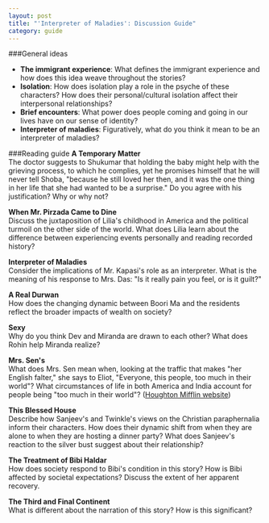 ```yaml
---
layout: post
title: "'Interpreter of Maladies': Discussion Guide"
category: guide
---
```


###General ideas
* **The immigrant experience**: What defines the immigrant experience and how does this idea weave throughout the stories?
* **Isolation**: How does isolation play a role in the psyche of these characters? How does their personal/cultural isolation affect their interpersonal relationships?
* **Brief encounters**: What power does people coming and going in our lives have on our sense of identity?
* **Interpreter of maladies**: Figuratively, what do you think it mean to be an interpreter of maladies?

###Reading guide
**A Temporary Matter**  
The doctor suggests to Shukumar that holding the baby might help with the grieving process, to which he complies, yet he promises himself that he will never tell Shoba, "because he still loved her then, and it was the one thing in her life that she had wanted to be a surprise." Do you agree with his justification? Why or why not?

**When Mr. Pirzada Came to Dine**  
Discuss the juxtaposition of Lilia's childhood in America and the political turmoil on the other side of the world. What does Lilia learn about the difference between experiencing events personally and reading recorded history?

**Interpreter of Maladies**  
Consider the implications of Mr. Kapasi's role as an interpreter. What is the meaning of his response to Mrs. Das: "Is it really pain you feel, or is it guilt?"

**A Real Durwan**  
How does the changing dynamic between Boori Ma and the residents reflect the broader impacts of wealth on society?

**Sexy**  
Why do you think Dev and Miranda are drawn to each other? What does Rohin help Miranda realize?

**Mrs. Sen's**  
What does Mrs. Sen mean when, looking at the traffic that makes "her English falter," she says to Eliot, "Everyone, this people, too much in their world"?  What circumstances of life in both America and India account for people being "too much in their world"? (<a href="http://www.houghtonmifflinbooks.com/readers_guides/interpreter_maladies.shtml" target="_blank">Houghton Mifflin website</a>)

**This Blessed House**  
Describe how Sanjeev's and Twinkle's views on the Christian paraphernalia inform their characters. How does their dynamic shift from when they are alone to when they are hosting a dinner party?  What does Sanjeev's reaction to the silver bust suggest about their relationship?

**The Treatment of Bibi Haldar**  
How does society respond to Bibi's condition in this story?  How is Bibi affected by societal expectations? Discuss the extent of her apparent recovery.

**The Third and Final Continent**  
What is different about the narration of this story? How is this significant?
